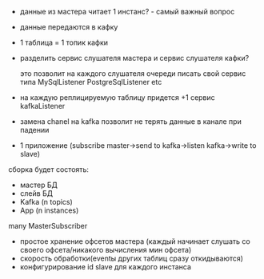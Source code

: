 - данные из мастера читает 1 инстанс? - самый важный вопрос
- данные передаются в кафку
- 1 таблица = 1 топик кафки
- разделить сервис слушателя мастера и сервис слушателя кафки?

  это позволит на каждого слушателя очереди писать свой сервис типа
  MySqlListener
  PostgreSqlListener
  etc
  
- на каждую реплицируемую таблицу придется +1 сервис kafkaListener
- замена chanel на kafka позволит не терять данные в канале при падении
- 1 приложение (subscribe master->send to kafka->listen kafka->write to slave)

сборка будет состоять:
- мастер БД
- слейв БД
- Kafka (n topics)
- App (n instances)

many MasterSubscriber
- простое хранение офсетов мастера (каждый начинает слушать со своего офсета/никакого вычисления мин офсета)
- скорость обработки(eventы других таблиц сразу откидываются)
- конфигурирование id slave для каждого инстанса